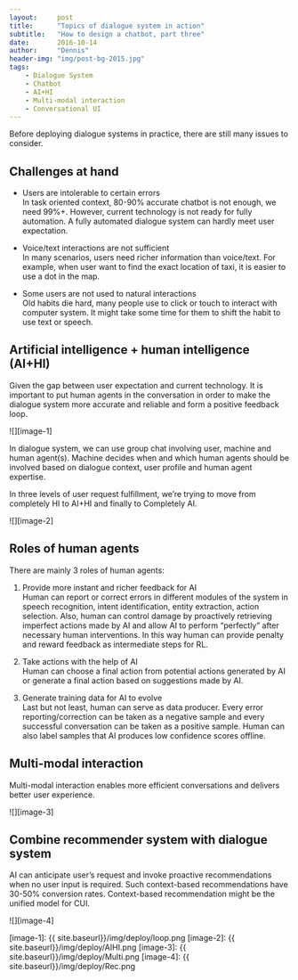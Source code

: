 ```yaml
---
layout:     post
title:      "Topics of dialogue system in action"
subtitle:   "How to design a chatbot, part three"
date:       2016-10-14
author:     "Dennis"
header-img: "img/post-bg-2015.jpg"
tags:
    - Dialogue System
    - Chatbot
    - AI+HI
    - Multi-modal interaction
    - Conversational UI
---
```



Before deploying dialogue systems in practice, there are still many issues to consider.

## Challenges at hand

* Users are intolerable to certain errors  
	In task oriented context, 80-90% accurate chatbot is not enough, we need 99%+. However, current technology is not ready for fully automation. A fully automated dialogue system can hardly meet user expectation.

 * Voice/text interactions are not sufficient  
	In many scenarios, users need richer information than voice/text. For example, when user want to find the exact location of taxi, it is easier to use a dot in the map.

 * Some users are not used to natural interactions  
	Old habits die hard, many people use to click or touch to interact with computer system. It might take some time for them to shift the habit  to use text or speech.

## Artificial intelligence + human intelligence (AI+HI)
Given the gap between user expectation and current technology. It is important to put human agents in the conversation in order to make the dialogue system more accurate and reliable and form a positive feedback loop.

![][image-1]

In dialogue system, we can use group chat involving user, machine and human agent(s). Machine decides when and which human agents should be involved
based on dialogue context, user profile and human agent expertise.

In three levels of user request fulfillment, we’re trying to move from completely HI to AI+HI and finally to Completely AI.

![][image-2]


## Roles of human agents
There are mainly 3 roles of human agents:

 1. Provide more instant and richer feedback for AI  
	Human can report or correct errors in different modules of the system in speech recognition, intent identification, entity extraction, action selection. Also, human can control damage  by proactively retrieving imperfect actions made by AI and allow AI to perform “perfectly” after necessary human interventions. In this way human can provide penalty and reward feedback as intermediate steps for RL.

2. Take actions with the help of AI  
	Human can choose a final action from potential actions generated by AI or generate a final action based on suggestions made by AI.  

 3. Generate training data for AI to evolve  
	Last but not least, human can serve as data producer. Every error reporting/correction can be taken as a negative sample and every successful conversation can be taken as a positive sample. Human can also label samples that AI produces low confidence scores offline.  


## Multi-modal interaction

Multi-modal interaction enables more efficient conversations and delivers better user experience.

![][image-3]

## Combine recommender system with dialogue system
AI can anticipate user’s request and invoke proactive recommendations when no user input is required.  Such context-based recommendations have 30-50% conversion rates. Context-based recommendation might be the unified model for CUI.

![][image-4]

[image-1]:	{{ site.baseurl}}/img/deploy/loop.png
[image-2]:	{{ site.baseurl}}/img/deploy/AIHI.png
[image-3]:	{{ site.baseurl}}/img/deploy/Multi.png
[image-4]:	{{ site.baseurl}}/img/deploy/Rec.png
